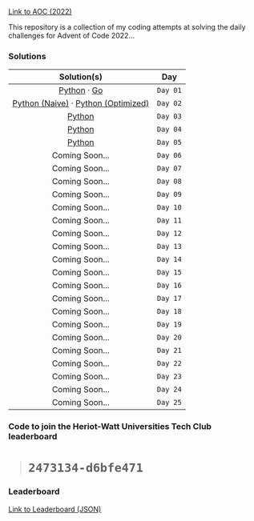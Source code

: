 
[Link to AOC (2022)](https://adventofcode.com/2022)

This repository is a collection of my coding attempts at solving the daily challenges for Advent of Code 2022...

### Solutions

|                                     Solution(s)                                      |   Day    |
| :-: | :-: |
|             [Python](./day_1/solution.ipynb) · [Go](./day_1/solution.go)             | `Day 01` |
| [Python (Naive)](./day_2/solution.ipynb) · [Python (Optimized)](./day_2/solution.py) | `Day 02` |
|                           [Python](./day_3/solution.ipynb)                           | `Day 03` |
|                           [Python](./day_4/solution.ipynb)                           | `Day 04` |
|                           [Python](./day_5/solution.ipynb)                           | `Day 05` |
|                                    Coming Soon...                                    | `Day 06` |
|                                    Coming Soon...                                    | `Day 07` |
|                                    Coming Soon...                                    | `Day 08` |
|                                    Coming Soon...                                    | `Day 09` |
|                                    Coming Soon...                                    | `Day 10` |
|                                    Coming Soon...                                    | `Day 11` |
|                                    Coming Soon...                                    | `Day 12` |
|                                    Coming Soon...                                    | `Day 13` |
|                                    Coming Soon...                                    | `Day 14` |
|                                    Coming Soon...                                    | `Day 15` |
|                                    Coming Soon...                                    | `Day 16` |
|                                    Coming Soon...                                    | `Day 17` |
|                                    Coming Soon...                                    | `Day 18` |
|                                    Coming Soon...                                    | `Day 19` |
|                                    Coming Soon...                                    | `Day 20` |
|                                    Coming Soon...                                    | `Day 21` |
|                                    Coming Soon...                                    | `Day 22` |
|                                    Coming Soon...                                    | `Day 23` |
|                                    Coming Soon...                                    | `Day 24` |
|                                    Coming Soon...                                    | `Day 25` |

### Code to join the Heriot-Watt Universities Tech Club leaderboard          
> # ```2473134-d6bfe471```

### Leaderboard

<a href="https://gaurav-gosain.github.io/Advent-Of-Code-2022/leaderboard" target="_blank">Link to Leaderboard (JSON)</a>

